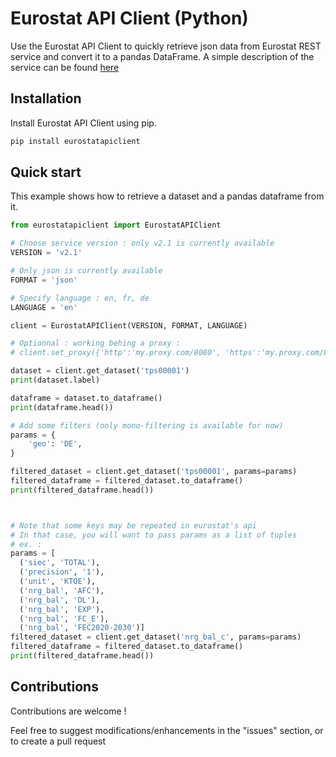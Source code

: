 # Eurostat API Client (Python)

Use the Eurostat API Client to quickly retrieve json data from Eurostat REST service and convert it to a pandas DataFrame. A simple description of the service can be found [here](https://ec.europa.eu/eurostat/web/json-and-unicode-web-services/about-this-service)

## Installation

Install Eurostat API Client using pip.

```bash
pip install eurostatapiclient
```

## Quick start

This example shows how to retrieve a dataset and a pandas dataframe from it.

```python
from eurostatapiclient import EurostatAPIClient

# Choose service version : only v2.1 is currently available
VERSION = 'v2.1'

# Only json is currently available
FORMAT = 'json'

# Specify language : en, fr, de
LANGUAGE = 'en'

client = EurostatAPIClient(VERSION, FORMAT, LANGUAGE)

# Optionnal : working behing a proxy :
# client.set_proxy({'http':'my.proxy.com/8080', 'https':'my.proxy.com/8080'})

dataset = client.get_dataset('tps00001')
print(dataset.label)

dataframe = dataset.to_dataframe()
print(dataframe.head())

# Add some filters (only mono-filtering is available for now)
params = {
    'geo': 'DE',
}

filtered_dataset = client.get_dataset('tps00001', params=params)
filtered_dataframe = filtered_dataset.to_dataframe()
print(filtered_dataframe.head())



# Note that some keys may be repeated in eurostat's api
# In that case, you will want to pass params as a list of tuples
# ex. : 
params = [
  ('siec', 'TOTAL'),
  ('precision', '1'),
  ('unit', 'KTOE'),
  ('nrg_bal', 'AFC'),
  ('nrg_bal', 'DL'),
  ('nrg_bal', 'EXP'),
  ('nrg_bal', 'FC_E'),
  ('nrg_bal', 'FEC2020-2030')]
filtered_dataset = client.get_dataset('nrg_bal_c', params=params)
filtered_dataframe = filtered_dataset.to_dataframe()
print(filtered_dataframe.head())

```

## Contributions

Contributions are welcome !

Feel free to suggest modifications/enhancements in the "issues" section, or to create a pull request
